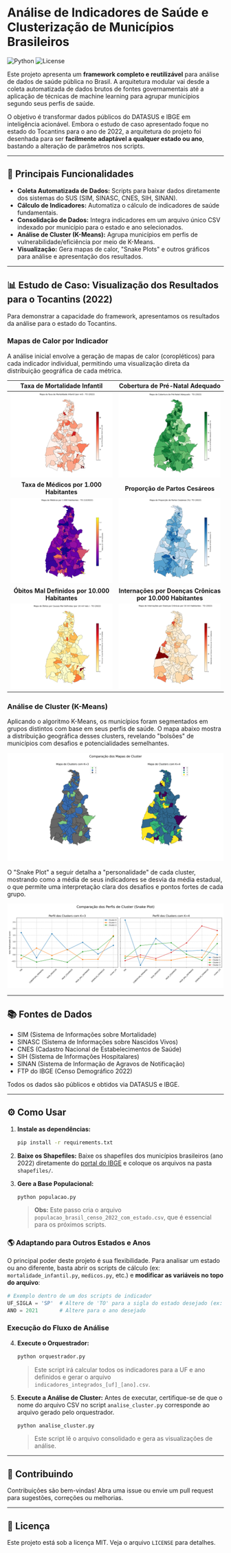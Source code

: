 # Análise de Indicadores de Saúde e Clusterização de Municípios Brasileiros

![Python](https://img.shields.io/badge/python-3.9%2B-blue.svg)
![License](https://img.shields.io/badge/license-MIT-green.svg)

Este projeto apresenta um **framework completo e reutilizável** para análise de dados de saúde pública no Brasil. A arquitetura modular vai desde a coleta automatizada de dados brutos de fontes governamentais até a aplicação de técnicas de machine learning para agrupar municípios segundo seus perfis de saúde.

O objetivo é transformar dados públicos do DATASUS e IBGE em inteligência acionável. Embora o estudo de caso apresentado foque no estado do Tocantins para o ano de 2022, a arquitetura do projeto foi desenhada para ser **facilmente adaptável a qualquer estado ou ano**, bastando a alteração de parâmetros nos scripts.

---

## 🚀 Principais Funcionalidades

- **Coleta Automatizada de Dados:** Scripts para baixar dados diretamente dos sistemas do SUS (SIM, SINASC, CNES, SIH, SINAN).
- **Cálculo de Indicadores:** Automatiza o cálculo de indicadores de saúde fundamentais.
- **Consolidação de Dados:** Integra indicadores em um arquivo único CSV indexado por município para o estado e ano selecionados.
- **Análise de Cluster (K-Means):** Agrupa municípios em perfis de vulnerabilidade/eficiência por meio de K-Means.
- **Visualização:** Gera mapas de calor, "Snake Plots" e outros gráficos para análise e apresentação dos resultados.

---

## 📊 Estudo de Caso: Visualização dos Resultados para o Tocantins (2022)

Para demonstrar a capacidade do framework, apresentamos os resultados da análise para o estado do Tocantins.

### Mapas de Calor por Indicador

A análise inicial envolve a geração de mapas de calor (coropléticos) para cada indicador individual, permitindo uma visualização direta da distribuição geográfica de cada métrica.

| Taxa de Mortalidade Infantil | Cobertura de Pré-Natal Adequado |
| :---: | :---: |
| ![TMI](mapa_tmi_to_2022.png) | ![Pré-Natal](mapa_cobertura_prenatal_to_2022.png) |
| **Taxa de Médicos por 1.000 Habitantes** | **Proporção de Partos Cesáreos** |
| ![Médicos](mapa_taxa_medicos_to_2022.png) | ![Cesáreas](mapa_prop_cesareos_to_2022.png) |
| **Óbitos Mal Definidos por 10.000 Habitantes** | **Internações por Doenças Crônicas por 10.000 Habitantes** |
| ![Causas Mal Definidas](mapa_taxa_mal_definidas_to_2022.png) | ![Internações Crônicas](mapa_internacoes_cronicas_to_2022.png) |

### Análise de Cluster (K-Means)

Aplicando o algoritmo K-Means, os municípios foram segmentados em grupos distintos com base em seus perfis de saúde. O mapa abaixo mostra a distribuição geográfica desses clusters, revelando "bolsões" de municípios com desafios e potencialidades semelhantes.

![Mapa de Clusters K=4](kmeans_maps_k3_vs_k4.png)

O "Snake Plot" a seguir detalha a "personalidade" de cada cluster, mostrando como a média de seus indicadores se desvia da média estadual, o que permite uma interpretação clara dos desafios e pontos fortes de cada grupo.

![Comparação dos Perfis de Cluster](kmeans_snake_plot_k3_vs_k4.png)

---

## 📚 Fontes de Dados

- SIM (Sistema de Informações sobre Mortalidade)
- SINASC (Sistema de Informações sobre Nascidos Vivos)
- CNES (Cadastro Nacional de Estabelecimentos de Saúde)
- SIH (Sistema de Informações Hospitalares)
- SINAN (Sistema de Informação de Agravos de Notificação)
- FTP do IBGE (Censo Demográfico 2022)

Todos os dados são públicos e obtidos via DATASUS e IBGE.

---

## ⚙️ Como Usar

1.  **Instale as dependências:**
    ```bash
    pip install -r requirements.txt
    ```
2.  **Baixe os Shapefiles:** Baixe os shapefiles dos municípios brasileiros (ano 2022) diretamente do [portal do IBGE](https://www.ibge.gov.br/geociencias/organizacao-do-territorio/malhas-territoriais/34774-malhas-digitais-2022.html?=&t=downloads) e coloque os arquivos na pasta `shapefiles/`.

3.  **Gere a Base Populacional:**
    ```bash
    python populacao.py
    ```
    > **Obs:** Este passo cria o arquivo `populacao_brasil_censo_2022_com_estado.csv`, que é essencial para os próximos scripts.

### 🌎 Adaptando para Outros Estados e Anos

O principal poder deste projeto é sua flexibilidade. Para analisar um estado ou ano diferente, basta abrir os scripts de cálculo (ex: `mortalidade_infantil.py`, `medicos.py`, etc.) e **modificar as variáveis no topo do arquivo**:

```python
# Exemplo dentro de um dos scripts de indicador
UF_SIGLA = 'SP'  # Altere de 'TO' para a sigla do estado desejado (ex: 'SP', 'BA', 'MG')
ANO = 2021       # Altere para o ano desejado
```

### Execução do Fluxo de Análise

4.  **Execute o Orquestrador:**
    ```bash
    python orquestrador.py
    ```
    > Este script irá calcular todos os indicadores para a UF e ano definidos e gerar o arquivo `indicadores_integrados_[uf]_[ano].csv`.

5.  **Execute a Análise de Cluster:**
    Antes de executar, certifique-se de que o nome do arquivo CSV no script `analise_cluster.py` corresponde ao arquivo gerado pelo orquestrador.
    ```bash
    python analise_cluster.py
    ```
    > Este script lê o arquivo consolidado e gera as visualizações de análise.

---

## 🤝 Contribuindo

Contribuições são bem-vindas! Abra uma issue ou envie um pull request para sugestões, correções ou melhorias.

---

## 📄 Licença

Este projeto está sob a licença MIT. Veja o arquivo `LICENSE` para detalhes.
